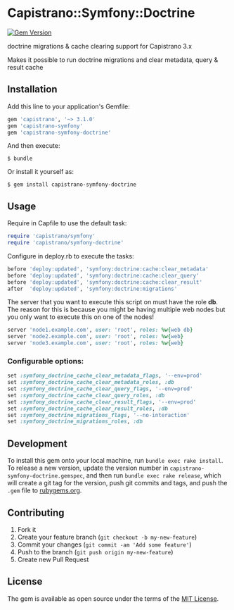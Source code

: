 # Capistrano::Symfony::Doctrine

[![Gem Version](https://badge.fury.io/rb/capistrano-symfony-doctrine.svg)](https://badge.fury.io/rb/capistrano-symfony-doctrine)

doctrine migrations & cache clearing support for Capistrano 3.x

Makes it possible to run doctrine migrations and clear metadata, query & result cache

## Installation

Add this line to your application's Gemfile:

```ruby
gem 'capistrano', '~> 3.1.0'
gem 'capistrano-symfony'
gem 'capistrano-symfony-doctrine'
```

And then execute:

    $ bundle

Or install it yourself as:

    $ gem install capistrano-symfony-doctrine

## Usage

Require in Capfile to use the default task:

```ruby
require 'capistrano/symfony'
require 'capistrano/symfony-doctrine'
```

Configure in deploy.rb to execute the tasks:

```ruby
before 'deploy:updated', 'symfony:doctrine:cache:clear_metadata'
before 'deploy:updated', 'symfony:doctrine:cache:clear_query'
before 'deploy:updated', 'symfony:doctrine:cache:clear_result'
after  'deploy:updated', 'symfony:doctrine:migrations'
```

The server that you want to execute this script on must have the role **db**. The reason for this is because you might be having multiple web nodes but you only want to execute this on one of the nodes!

```ruby
server 'node1.example.com', user: 'root', roles: %w{web db}
server 'node2.example.com', user: 'root', roles: %w{web}
server 'node3.example.com', user: 'root', roles: %w{web}
```

### Configurable options:

```ruby
set :symfony_doctrine_cache_clear_metadata_flags, '--env=prod'
set :symfony_doctrine_cache_clear_metadata_roles, :db
set :symfony_doctrine_cache_clear_query_flags, '--env=prod'
set :symfony_doctrine_cache_clear_query_roles, :db
set :symfony_doctrine_cache_clear_result_flags, '--env=prod'
set :symfony_doctrine_cache_clear_result_roles, :db
set :symfony_doctrine_migrations_flags, '--no-interaction'
set :symfony_doctrine_migrations_roles, :db
```

## Development

To install this gem onto your local machine, run `bundle exec rake install`. To release a new version, update the version number in `capistrano-symfony-doctrine.gemspec`, and then run `bundle exec rake release`, which will create a git tag for the version, push git commits and tags, and push the `.gem` file to [rubygems.org](https://rubygems.org).

## Contributing

1. Fork it
2. Create your feature branch (`git checkout -b my-new-feature`)
3. Commit your changes (`git commit -am 'Add some feature'`)
4. Push to the branch (`git push origin my-new-feature`)
5. Create new Pull Request

## License

The gem is available as open source under the terms of the [MIT License](http://opensource.org/licenses/MIT).
